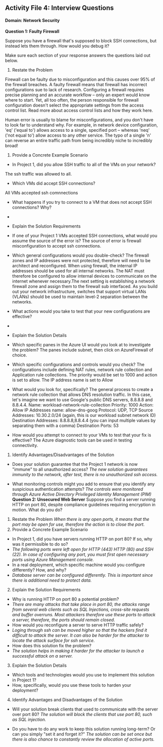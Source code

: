 ## Activity File 4: Interview Questions

#### Domain: Network Security

**Question 1: Faulty Firewall**

Suppose you have a firewall that&#39;s supposed to block SSH connections, but instead lets them through. How would you debug it?

Make sure each section of your response answers the questions laid out below. ​

1. Restate the Problem

Firewall can be faulty due to misconfiguration and this causes over 95% of the firewall breaches. A faulty firewall means that firewall has incorrect configurations sue to lack of research. Configuring a firewall requires precise planning and an accurate workflow – only an expert would know where to start. Yet, all too often, the person responsible for firewall configuration doesn&#39;t select the appropriate settings from the access control list. Read more about access control lists and how they work here.

Human error is usually to blame for misconfigurations, and you don&#39;t have to look far to understand why. For example, in network device configuration, &#39;eq&#39; (&#39;equal to&#39;) allows access to a single, specified port – whereas &#39;neq&#39; (&#39;not equal to&#39;) allow access to any other service. The typo of a single &#39;n&#39; can reverse an entire traffic path from being incredibly niche to incredibly broad!

1. Provide a Concrete Example Scenario
  - In Project 1, did you allow SSH traffic to all of the VMs on your network?

The ssh traffic was allowed to all.

- Which VMs did accept SSH connections?

All VMs accepted ssh comnnections

- What happens if you try to connect to a VM that does not accept SSH connections? Why?
-
- Explain the Solution Requirements
- If one of your Project 1 VMs accepted SSH connections, what would you assume the source of the error is?
The source of error is firewall misconfiguration to accept ssh connections.

- Which general configurations would you double-check?
The firewall zones and IP addresses were not protected, therefore will need to be architect and reconfigured. When using firewall, the internal IP addresses should be used for all internal networks. The NAT must therefore be configured to allow internal devices to communicate on the internet whenever necessary.The next setting is establishing a network firewall zone and assign them to the firewall sub interfaced. As you build out your network infrastructure, switches that support virtual LANs (VLANs) should be used to maintain level-2 separation between the networks.

- What actions would you take to test that your new configurations are effective?
-
- Explain the Solution Details
- Which specific panes in the Azure UI would you look at to investigate the problem?
The panes include subnet, then click on AzureFirewall of choice.

- Which specific configurations and controls would you check?
The configurations include defining NAT rules, network rule collection and Application rule collections. The priority would be set to 1000 and action is set to allow. The IP address name is set to Allow

- What would you look for, specifically?
The general process to create a network rule collection that allows DNS resolution traffic. In this case, let&#39;s imagine we want to use Google&#39;s public DNS servers, 8.8.8.8 and 8.8.4.4. Name: workload-network-rule-collection Priority: 1000 Action: Allow IP Addresses name: allow-dns-goog Protocol: UDP, TCP Source Addresses: 10.30.2.0/24 (again, this is our workload subnet network ID) Destination Addresses: 8.8.8.8,8.8.4.4 (you can input multiple values by separating them with a comma) Destination Ports: 53

- How would you attempt to connect to your VMs to test that your fix is effective?
The Azure diagnostic tools can be used in testing connectivity.
1. Identify Advantages/Disadvantages of the Solution
  - Does your solution guarantee that the Project 1 network is now &quot;immune&quot; to all unauthorized access?
_The new solution guarantees immunity to the network, after test, there is no unauthorized ssh access._

- What monitoring controls might you add to ensure that you identify any suspicious authentication attempts?​
_The controls were monitored through Azure Active Directory Privileged Identity Management (PIM)_ **Question 2: Unsecured Web Server** Suppose you find a server running HTTP on port 80, despite compliance guidelines requiring encryption in motion. What do you do? ​​
1. Restate the Problem
_When there is any open ports, it means that the port may be open for use, therefore the action is to close the port._
1. Provide a Concrete Example Scenario
  - In Project 1, did you have servers running HTTP on port 80? If so, why was it permissible to do so?
  - _The following ports were left open for HTTP (443) HTTP (80) and SSH (22). In case of configuring any port,_ _you must first open necessary ports using Azure Management console._
  - In a real deployment, which specific machine would you configure differently? How, and why?
  - _Database server can be configured differently. This is important since there is additional need to protect data._
2. Explain the Solution Requirements
  - Why is running HTTP on port 80 a potential problem?
  - _There are many attacks that take place in port 80, the attacks range from several web clients such as SQL Injections, cross-site requests and buffer overruns. Most attackers therefore use these ports to attack a server,_ _therefore, the ports should remain closed._
  - How would you reconfigure a server to serve HTTP traffic safely?
  - _Loging through ssh can be moved higher so that the hackers find it difficult to attack the server. It can also be harder for the attacker to locate the attack surface for ssh service._
  - How does this solution fix the problem?
  - _The solution helps in making it harder for the attacker to launch a successful attack on a server._
3. Explain the Solution Details
  - Which tools and technologies would you use to implement this solution in Project 1?
  - How, specifically, would you use these tools to harden your deployment?
4. Identify Advantages and Disadvantages of the Solution
  - Will your solution break clients that used to communicate with the server over port 80?
_The solution will block the clients that use port 80, such as SQL injection._

- Do you have to do any work to keep this solution running long-term? Or can you simply &quot;set it and forget it?&quot;
_The solution can be set once but there is also chance to constantly review the allocation of active ports._